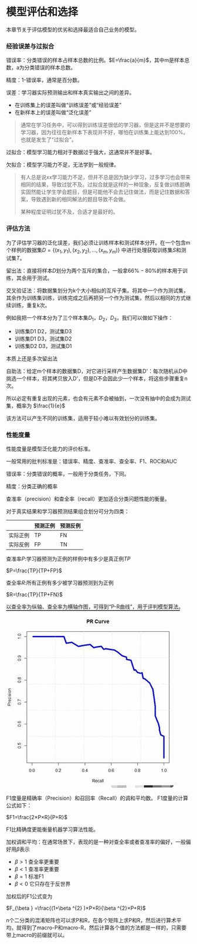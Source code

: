 # 模型评估和选择

本章节关于评估模型的优劣和选择最适合自己业务的模型。

### 经验误差与过拟合

错误率：分类错误的样本占样本总数的比例。$E=\frac{a}{m}$，其中m是样本总数，a为分类错误的样本总数。

精度：1-错误率，通常是百分数。

误差：学习器实际预测输出和样本真实输出之间的差异。
- 在训练集上的误差叫做“训练误差”或“经验误差”
- 在新样本上的误差叫做“泛化误差”

> 通常在学习任务中，可以得到训练误差很低的学习器，但是这并不是想要的学习器，因为往往在新样本下表现并不好，哪怕在训练集上能达到100%。也就是发生了“过拟合”。

过拟合：模型学习能力相对于数据过于强大，这通常并不是好事。

欠拟合：模型学习能力不足，无法学到一般规律。

> 有人总是说xx学习能力不足，但并不总是因为缺少学习，过多学习也会带来相同的结果，导致过犹不及。过拟合就是这样的一种现象，反复做训练题确实固然能让学生学会题目，但是可能他不会去记住做法，而是记住数据和答案，导致遇到新的相同解法的题目导致不会做。
> 
> 某种程度证明过犹不及，合适才是最好的。

### 评估方法

为了评估学习器的泛化误差，我们必须让训练样本和测试样本分开。在一个包含m个样例的数据集$D=\{(x_{1},y_{1}),(x_{2},y_{2}),...,(x_{m},y_{m})\}$ 中进行处理获取训练集$S$和测试集$T$。

留出法：直接将样本$D$划分为两个互斥的集合，一般拿$66\%-80\%$的样本用于训练，其余用于测试。

交叉验证法：将数据集划分为k个大小相似的互斥子集。将其中一个作为测试集，其余作为训练集训练，训练完成之后再把另一个作为测试集，然后以相同的方式继续训练，重复k次。

例如我把一个样本分为了三个样本集$D_{1}$，$D_{2}$，$D_{3}$，我们可以做如下操作：
- 训练集D1 D2，测试集D3
- 训练集D1 D3，测试集D2
- 训练集D2 D3，测试集D1

本质上还是多次留出法

自助法：给定m个样本的数据集D，对它进行采样产生数据集D'：每次随机从D中挑选一个样本，将其拷贝放入D'，但是D不会因此少一个样本，将这些步骤重复n次。

所以必定有重复出现的元素，也会有元素不会被抽到，一次没有抽中的会成为测试集，概率为 $\frac{1}{e}$

该方法可以产生不同的训练集，适用于较小难以有效划分的训练集。

### 性能度量

性能度量是模型泛化能力的评价标准。

一般常用的批判标准是：错误率、精度、查准率、查全率、F1、ROC和AUC

错误率：分类错误的概率，一般用于分类任务，下同。

精度：分类正确的概率

查准率（precision）和查全率（recall）更加适合分类问题性能的衡量。

对于真实结果和学习器预测结果组合划分可分为四类：

 |  | 预测正例 | 预测反例 |
 | -----------| ----------- | ----------- |
 | 实际正例 | TP | FN |
 | 实际反例 | FP | TN |

 查准率$P$:学习器预测为正例的样例中有多少是真正例$TP$

 $P=\frac{TP}{TP+FP}$

 查全率$R$:所有正例有多少被学习器预测到为正例

 $R=\frac{TP}{TP+FN}$

 以查全率为纵轴、查全率为横轴作图，可得到“P-R曲线”，用于评判模型算法。
![这是图片](/img/prcurve.png "P-R")

F1度量是精确率（Precision）和召回率（Recall）的调和平均数。
F1度量的计算公式如下：

$F1=\frac{2×P×R}{P+R​}$

F1比精确度更能衡量机器学习算法性能。

加权调和平均：在通常场景下，表现的是一种对查全率或者查准率的偏好，一般偏好用$\beta$表示

- $\beta>1$ 查全率更重要
- $\beta<1$ 查准率更重要
- $\beta=1$ 标准F1
- $\beta<0$ 它只存在于反世界

加权后的F1公式变为

$F_{\beta } =\frac{(1+\beta ^{2} )×P×R}{\beta ^{2}×P+R​}$

n个二分类的混淆矩阵也可以求P和R，在各个矩阵上求P和R，然后进行算术平均，就得到了macro-P和macro-R，然后计算各个值的方法都是一样的，只需要带上macro的前缀就可以。